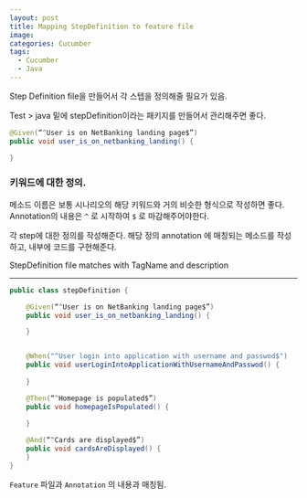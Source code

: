 ```yaml
---
layout: post
title: Mapping StepDefinition to feature file
image:
categories: Cucumber
tags:
  - Cucumber
  - Java
---
```




Step Definition file을 만들어서 각 스텝을 정의해줄 필요가 있음.

Test > java 밑에 stepDefinition이라는 패키지를 만들어서 관리해주면 좋다.

```java
@Given(“^User is on NetBanking landing page$”)
public void user_is_on_netbanking_landing() {

}
```
### 키워드에 대한 정의.

메소드 이름은 보통 시나리오의 해당 키워드와 거의 비슷한 형식으로 작성하면 좋다.
Annotation의 내용은 `^` 로 시작하여 `$` 로 마감해주어야한다.

각 step에 대한 정의를 작성해준다. 해당 정의 annotation 에 매칭되는 메소드를 작성하고, 내부에 코드를 구현해준다.

StepDefinition file matches with TagName and description
- - - -

```java
public class stepDefinition {

    @Given(“^User is on NetBanking landing page$”)
    public void user_is_on_netbanking_landing() {

    }


    @When("^User login into application with username and passwod$")
    public void userLoginIntoApplicationWithUsernameAndPasswod() {
        
    }

    @Then(“^Homepage is populated$”)
    public void homepageIsPopulated() {
        
    }

    @And(“^Cards are displayed$”)
    public void cardsAreDisplayed() {
    }
}

```

`Feature` 파일과 `Annotation` 의 내용과 매칭됨.


